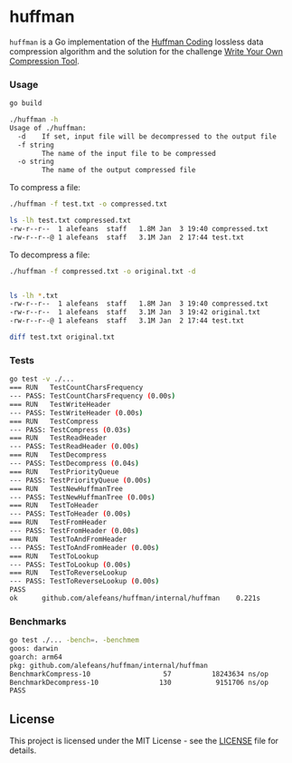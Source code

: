 # huffman

`huffman` is a Go implementation of the [Huffman Coding](https://en.wikipedia.org/wiki/Huffman_coding) lossless data compression algorithm and the solution for the challenge [Write Your Own Compression Tool](https://codingchallenges.fyi/challenges/challenge-huffman/).

### Usage

```sh
go build

./huffman -h
Usage of ./huffman:
  -d    If set, input file will be decompressed to the output file
  -f string
        The name of the input file to be compressed
  -o string
        The name of the output compressed file
```

To compress a file:

```sh
./huffman -f test.txt -o compressed.txt

ls -lh test.txt compressed.txt
-rw-r--r--  1 alefeans  staff   1.8M Jan  3 19:40 compressed.txt
-rw-r--r--@ 1 alefeans  staff   3.1M Jan  2 17:44 test.txt
```

To decompress a file:

```sh
./huffman -f compressed.txt -o original.txt -d


ls -lh *.txt
-rw-r--r--  1 alefeans  staff   1.8M Jan  3 19:40 compressed.txt
-rw-r--r--  1 alefeans  staff   3.1M Jan  3 19:42 original.txt
-rw-r--r--@ 1 alefeans  staff   3.1M Jan  2 17:44 test.txt

diff test.txt original.txt
```

### Tests

```sh
go test -v ./...
=== RUN   TestCountCharsFrequency
--- PASS: TestCountCharsFrequency (0.00s)
=== RUN   TestWriteHeader
--- PASS: TestWriteHeader (0.00s)
=== RUN   TestCompress
--- PASS: TestCompress (0.03s)
=== RUN   TestReadHeader
--- PASS: TestReadHeader (0.00s)
=== RUN   TestDecompress
--- PASS: TestDecompress (0.04s)
=== RUN   TestPriorityQueue
--- PASS: TestPriorityQueue (0.00s)
=== RUN   TestNewHuffmanTree
--- PASS: TestNewHuffmanTree (0.00s)
=== RUN   TestToHeader
--- PASS: TestToHeader (0.00s)
=== RUN   TestFromHeader
--- PASS: TestFromHeader (0.00s)
=== RUN   TestToAndFromHeader
--- PASS: TestToAndFromHeader (0.00s)
=== RUN   TestToLookup
--- PASS: TestToLookup (0.00s)
=== RUN   TestToReverseLookup
--- PASS: TestToReverseLookup (0.00s)
PASS
ok      github.com/alefeans/huffman/internal/huffman    0.221s
```
### Benchmarks

```sh
go test ./... -bench=. -benchmem
goos: darwin
goarch: arm64
pkg: github.com/alefeans/huffman/internal/huffman
BenchmarkCompress-10                  57          18243634 ns/op           48923 B/op             461 allocs/op
BenchmarkDecompress-10               130           9151706 ns/op          405467 B/op           81198 allocs/op
PASS
```

## License

This project is licensed under the MIT License - see the [LICENSE](LICENSE) file for details.
